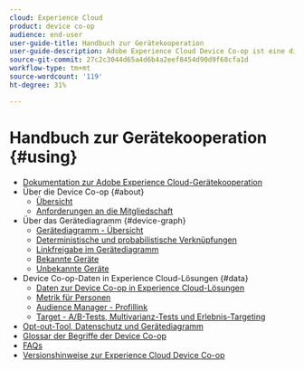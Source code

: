 ```yaml
---
cloud: Experience Cloud
product: device co-op
audience: end-user
user-guide-title: Handbuch zur Gerätekooperation
user-guide-description: Adobe Experience Cloud Device Co-op ist eine digitale Kooperation, bei der teilnehmende Kunden Geräteinformationen gemeinsam nutzen. Diese Informationen helfen ihnen, ihren Kunden wertvolle und konsistente geräteübergreifende Erlebnisse bereitzustellen.
source-git-commit: 27c2c3044d65a4d6b4a2eef8454d90d9f68cfa1d
workflow-type: tm+mt
source-wordcount: '119'
ht-degree: 31%

---
```



# Handbuch zur Gerätekooperation {#using}

+ [Dokumentation zur Adobe Experience Cloud-Gerätekooperation](home.md)
+ Über die Device Co-op {#about}
   + [Übersicht](about/overview.md)
   + [Anforderungen an die Mitgliedschaft](about/requirements.md)
+ Über das Gerätediagramm {#device-graph}
   + [Gerätediagramm - Übersicht](processes/device-graph-overview.md)
   + [Deterministische und probabilistische Verknüpfungen](processes/links.md)
   + [Linkfreigabe im Gerätediagramm](processes/link-sharing.md)
   + [Bekannte Geräte](processes/known-device.md)
   + [Unbekannte Geräte](processes/unknown-device.md)
+ Device Co-op-Daten in Experience Cloud-Lösungen {#data}
   + [Daten zur Device Co-op in Experience Cloud-Lösungen](other-solutions/other-solutions.md)
   + [Metrik für Personen](other-solutions/people.md)
   + [Audience Manager - Profillink](other-solutions/proflie-link.md)
   + [Target - A/B-Tests, Multivarianz-Tests und Erlebnis-Targeting](other-solutions/target.md)
+ [Opt-out-Tool, Datenschutz und Gerätediagramm](privacy.md)
+ [Glossar der Begriffe der Device Co-op](glossary.md)
+ [FAQs](faq.md)
+ [Versionshinweise zur Experience Cloud Device Co-op](release-notes.md)
